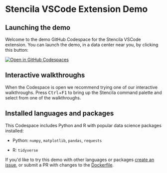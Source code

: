 # Stencila VSCode Extension Demo

## Launching the demo

Welcome to the demo GitHub Codespace for the Stencila VSCode extension. You can launch the demo, in a data center near you, by clicking this button:

[![Open in GitHub Codespaces](https://github.com/codespaces/badge.svg)](https://codespaces.new/stencila/demo-codespace?quickstart=1)

## Interactive walkthroughs

When the Codespace is open we recommend trying one of our interactive walkthroughs. Press <kbd>Ctrl</kbd>+<kbd>F1</kbd> to bring up the Stencila command palette and select from one of the walkthroughs.

## Installed languages and packages

This Codespace includes Python and R with popular data science packages installed:

- Python: `numpy`, `matplotlib`, `pandas`, `requests`

- R: `tidyverse`

If you'd like to try this demo with other languages or packages [create an issue](https://github.com/stencila/demo-codespace/issues/new), or submit a PR with changes to the [Dockerfile](https://github.com/stencila/demo-codespace/edit/main/.devcontainer/Dockerfile).

